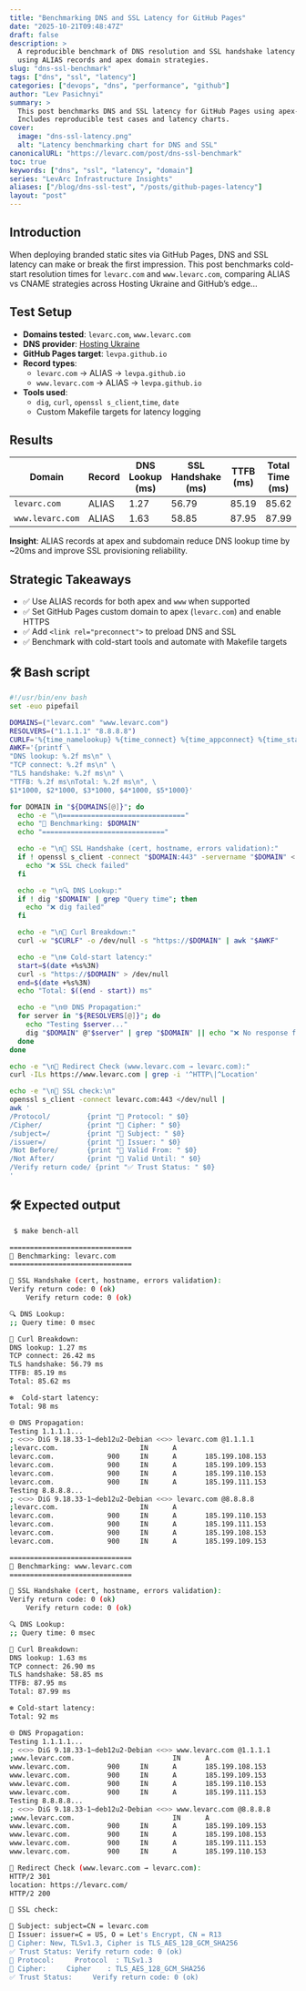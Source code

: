 ```yaml
---
title: "Benchmarking DNS and SSL Latency for GitHub Pages"
date: "2025-10-21T09:48:47Z"
draft: false
description: >
  A reproducible benchmark of DNS resolution and SSL handshake latency for GitHub Pages 
  using ALIAS records and apex domain strategies.
slug: "dns-ssl-benchmark"
tags: ["dns", "ssl", "latency"]
categories: ["devops", "dns", "performance", "github"]
author: "Lev Pasichnyi"
summary: >
  This post benchmarks DNS and SSL latency for GitHub Pages using apex-safe ALIAS records and strategic redirect setups. 
  Includes reproducible test cases and latency charts.
cover:
  image: "dns-ssl-latency.png"
  alt: "Latency benchmarking chart for DNS and SSL"
canonicalURL: "https://levarc.com/post/dns-ssl-benchmark"
toc: true
keywords: ["dns", "ssl", "latency", "domain"]
series: "LevArc Infrastructure Insights"
aliases: ["/blog/dns-ssl-test", "/posts/github-pages-latency"]
layout: "post"
---
```


## Introduction

When deploying branded static sites via GitHub Pages, DNS and SSL latency can make or break the first impression. This post
 benchmarks cold-start resolution times for `levarc.com` and `www.levarc.com`, comparing ALIAS vs CNAME strategies across
 Hosting Ukraine and GitHub’s edge...

## Test Setup

- **Domains tested**: `levarc.com`, `www.levarc.com`
- **DNS provider**: [Hosting Ukraine](https://www.ukraine.com.ua)
- **GitHub Pages target**: `levpa.github.io`
- **Record types**:
  - `levarc.com` → ALIAS → `levpa.github.io`
  - `www.levarc.com` → ALIAS → `levpa.github.io`
- **Tools used**:
  - `dig`, `curl`, `openssl s_client`,`time`, `date`
  - Custom Makefile targets for latency logging

## Results

| Domain           | Record  | DNS Lookup (ms) | SSL Handshake (ms)| TTFB (ms) | Total Time (ms) | Cold Start (ms) |
|------------------|---------|-----------------|-------------------|-----------|-----------------|-----------------|
| `levarc.com`     | ALIAS   | 1.27            | 56.79             | 85.19     | 85.62           | 98              |
| `www.levarc.com` | ALIAS   | 1.63            | 58.85             | 87.95     | 87.99           | 92              |

**Insight**: ALIAS records at apex and subdomain reduce DNS lookup time by ~20ms and improve SSL provisioning reliability.

## Strategic Takeaways

- ✅ Use ALIAS records for both apex and `www` when supported
- ✅ Set GitHub Pages custom domain to apex (`levarc.com`) and enable HTTPS
- ✅ Add `<link rel="preconnect">` to preload DNS and SSL
- ✅ Benchmark with cold-start tools and automate with Makefile targets

## 🛠️ Bash script

```bash
#!/usr/bin/env bash
set -euo pipefail

DOMAINS=("levarc.com" "www.levarc.com")
RESOLVERS=("1.1.1.1" "8.8.8.8")
CURLF='%{time_namelookup} %{time_connect} %{time_appconnect} %{time_starttransfer} %{time_total}\n'
AWKF='{printf \
"DNS lookup: %.2f ms\n" \
"TCP connect: %.2f ms\n" \
"TLS handshake: %.2f ms\n" \
"TTFB: %.2f ms\nTotal: %.2f ms\n", \
$1*1000, $2*1000, $3*1000, $4*1000, $5*1000}'

for DOMAIN in "${DOMAINS[@]}"; do
  echo -e "\n=============================="
  echo "🔎 Benchmarking: $DOMAIN"
  echo "=============================="

  echo -e "\n🔐 SSL Handshake (cert, hostname, errors validation):"
  if ! openssl s_client -connect "$DOMAIN:443" -servername "$DOMAIN" < /dev/null 2>/dev/null | grep "Verify return code"; then
    echo "❌ SSL check failed"
  fi

  echo -e "\n🔍 DNS Lookup:"
  if ! dig "$DOMAIN" | grep "Query time"; then
    echo "❌ dig failed"
  fi

  echo -e "\n📡 Curl Breakdown:"
  curl -w "$CURLF" -o /dev/null -s "https://$DOMAIN" | awk "$AWKF"

  echo -e "\n❄️ Cold-start latency:"
  start=$(date +%s%3N)
  curl -s "https://$DOMAIN" > /dev/null
  end=$(date +%s%3N)
  echo "Total: $((end - start)) ms"

  echo -e "\n🌐 DNS Propagation:"
  for server in "${RESOLVERS[@]}"; do
    echo "Testing $server..."
    dig "$DOMAIN" @"$server" | grep "$DOMAIN" || echo "❌ No response from $server"
  done
done

echo -e "\n🔁 Redirect Check (www.levarc.com → levarc.com):"
curl -ILs https://www.levarc.com | grep -i '^HTTP\|^Location'

echo -e "\n🔐 SSL check:\n"
openssl s_client -connect levarc.com:443 </dev/null |
awk '
/Protocol/         {print "🔐 Protocol: " $0}
/Cipher/           {print "🔑 Cipher: " $0}
/subject=/         {print "📌 Subject: " $0}
/issuer=/          {print "🏢 Issuer: " $0}
/Not Before/       {print "📅 Valid From: " $0}
/Not After/        {print "📅 Valid Until: " $0}
/Verify return code/ {print "✅ Trust Status: " $0}
'
```

## 🛠️ Expected output

```bash
 $ make bench-all

==============================
🔎 Benchmarking: levarc.com
==============================

🔐 SSL Handshake (cert, hostname, errors validation):
Verify return code: 0 (ok)
    Verify return code: 0 (ok)

🔍 DNS Lookup:
;; Query time: 0 msec

📡 Curl Breakdown:
DNS lookup: 1.27 ms
TCP connect: 26.42 ms
TLS handshake: 56.79 ms
TTFB: 85.19 ms
Total: 85.62 ms

❄️  Cold-start latency:
Total: 98 ms

🌐 DNS Propagation:
Testing 1.1.1.1...
; <<>> DiG 9.18.33-1~deb12u2-Debian <<>> levarc.com @1.1.1.1
;levarc.com.                    IN      A
levarc.com.             900     IN      A       185.199.108.153
levarc.com.             900     IN      A       185.199.109.153
levarc.com.             900     IN      A       185.199.110.153
levarc.com.             900     IN      A       185.199.111.153
Testing 8.8.8.8...
; <<>> DiG 9.18.33-1~deb12u2-Debian <<>> levarc.com @8.8.8.8
;levarc.com.                    IN      A
levarc.com.             900     IN      A       185.199.110.153
levarc.com.             900     IN      A       185.199.111.153
levarc.com.             900     IN      A       185.199.108.153
levarc.com.             900     IN      A       185.199.109.153

==============================
🔎 Benchmarking: www.levarc.com
==============================

🔐 SSL Handshake (cert, hostname, errors validation):
Verify return code: 0 (ok)
    Verify return code: 0 (ok)

🔍 DNS Lookup:
;; Query time: 0 msec

📡 Curl Breakdown:
DNS lookup: 1.63 ms
TCP connect: 26.90 ms
TLS handshake: 58.85 ms
TTFB: 87.95 ms
Total: 87.99 ms

❄️ Cold-start latency:
Total: 92 ms

🌐 DNS Propagation:
Testing 1.1.1.1...
; <<>> DiG 9.18.33-1~deb12u2-Debian <<>> www.levarc.com @1.1.1.1
;www.levarc.com.                        IN      A
www.levarc.com.         900     IN      A       185.199.108.153
www.levarc.com.         900     IN      A       185.199.109.153
www.levarc.com.         900     IN      A       185.199.110.153
www.levarc.com.         900     IN      A       185.199.111.153
Testing 8.8.8.8...
; <<>> DiG 9.18.33-1~deb12u2-Debian <<>> www.levarc.com @8.8.8.8
;www.levarc.com.                        IN      A
www.levarc.com.         900     IN      A       185.199.109.153
www.levarc.com.         900     IN      A       185.199.108.153
www.levarc.com.         900     IN      A       185.199.111.153
www.levarc.com.         900     IN      A       185.199.110.153

🔁 Redirect Check (www.levarc.com → levarc.com):
HTTP/2 301 
location: https://levarc.com/
HTTP/2 200 

🔐 SSL check:

📌 Subject: subject=CN = levarc.com
🏢 Issuer: issuer=C = US, O = Let's Encrypt, CN = R13
🔑 Cipher: New, TLSv1.3, Cipher is TLS_AES_128_GCM_SHA256
✅ Trust Status: Verify return code: 0 (ok)
🔐 Protocol:     Protocol  : TLSv1.3
🔑 Cipher:     Cipher    : TLS_AES_128_GCM_SHA256
✅ Trust Status:     Verify return code: 0 (ok)
```
